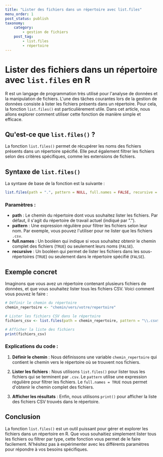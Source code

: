 ```yaml
---
title: "Lister des fichiers dans un répertoire avec list.files"
menu_order: 1
post_status: publish
taxonomy:
    category:
        - gestion de fichiers
    post_tag:
        - list.files
        - répertoire
---
```


# Lister des fichiers dans un répertoire avec `list.files` en R

R est un langage de programmation très utilisé pour l'analyse de données et la manipulation de fichiers. L'une des tâches courantes lors de la gestion de données consiste à lister les fichiers présents dans un répertoire. Pour cela, la fonction `list.files()` est particulièrement utile. Dans cet article, nous allons explorer comment utiliser cette fonction de manière simple et efficace.

## Qu'est-ce que `list.files()` ?

La fonction `list.files()` permet de récupérer les noms des fichiers présents dans un répertoire spécifié. Elle peut également filtrer les fichiers selon des critères spécifiques, comme les extensions de fichiers.

## Syntaxe de `list.files()`

La syntaxe de base de la fonction est la suivante :

```R
list.files(path = ".", pattern = NULL, full.names = FALSE, recursive = FALSE)
```

### Paramètres :

- **path** : Le chemin du répertoire dont vous souhaitez lister les fichiers. Par défaut, il s'agit du répertoire de travail actuel (indiqué par ".").
- **pattern** : Une expression régulière pour filtrer les fichiers selon leur nom. Par exemple, vous pouvez l'utiliser pour ne lister que les fichiers `.csv`.
- **full.names** : Un booléen qui indique si vous souhaitez obtenir le chemin complet des fichiers (`TRUE`) ou seulement leurs noms (`FALSE`).
- **recursive** : Un booléen qui permet de lister les fichiers dans les sous-répertoires (`TRUE`) ou seulement dans le répertoire spécifié (`FALSE`).

## Exemple concret

Imaginons que vous avez un répertoire contenant plusieurs fichiers de données, et que vous souhaitez lister tous les fichiers CSV. Voici comment vous pouvez le faire :

```R
# Définir le chemin du répertoire
chemin_repertoire <- "chemin/vers/votre/repertoire"

# Lister les fichiers CSV dans le répertoire
fichiers_csv <- list.files(path = chemin_repertoire, pattern = "\\.csv$", full.names = TRUE)

# Afficher la liste des fichiers
print(fichiers_csv)
```

### Explications du code :

1. **Définir le chemin** : Nous définissons une variable `chemin_repertoire` qui contient le chemin vers le répertoire où se trouvent nos fichiers.
   
2. **Lister les fichiers** : Nous utilisons `list.files()` pour lister tous les fichiers qui se terminent par `.csv`. Le `pattern` utilise une expression régulière pour filtrer les fichiers. Le `full.names = TRUE` nous permet d'obtenir le chemin complet des fichiers.

3. **Afficher les résultats** : Enfin, nous utilisons `print()` pour afficher la liste des fichiers CSV trouvés dans le répertoire.

## Conclusion

La fonction `list.files()` est un outil puissant pour gérer et explorer les fichiers dans un répertoire en R. Que vous souhaitiez simplement lister tous les fichiers ou filtrer par type, cette fonction vous permet de le faire facilement. N'hésitez pas à expérimenter avec les différents paramètres pour répondre à vos besoins spécifiques.

